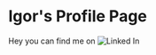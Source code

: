 # Igor's Profile Page

Hey you can find me on ![Linked In](https://img.shields.io/badge/LinkedIn-blue)
